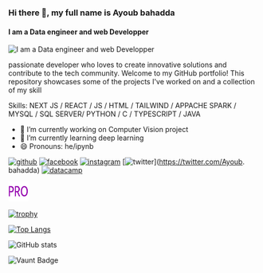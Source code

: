 ### Hi there 👋, my full name is Ayoub bahadda
#### I am a Data engineer and web Developper
![I am a Data engineer and web Developper](https://media.licdn.com/dms/image/v2/D4D16AQE_uy_IRlB9SQ/profile-displaybackgroundimage-shrink_350_1400/profile-displaybackgroundimage-shrink_350_1400/0/1724276300756?e=1738800000&v=beta&t=BscA2lxu9hxv8DecLXj-giuJDNOCBxfidJt391PthIw)

 passionate developer who loves to create innovative solutions and contribute to the tech community. Welcome to my GitHub portfolio! This repository showcases some of the projects I've worked on and a collection of my skill

Skills: NEXT JS / REACT / JS / HTML / TAILWIND / APPACHE SPARK / MYSQL / SQL SERVER/ PYTHON / C / TYPESCRIPT / JAVA

- 🔭 I’m currently working on Computer Vision project  
- 🌱 I’m currently learning deep learning  
- 😄 Pronouns: he/ipynb 


[<img src='https://cdn.jsdelivr.net/npm/simple-icons@3.0.1/icons/github.svg' alt='github' height='40'>](https://github.com/yobahadda)  [<img src='https://cdn.jsdelivr.net/npm/simple-icons@3.0.1/icons/facebook.svg' alt='facebook' height='40'>](https://www.facebook.com/AyoubBahadda )  [<img src='https://cdn.jsdelivr.net/npm/simple-icons@3.0.1/icons/instagram.svg' alt='instagram' height='40'>](https://www.instagram.com/ayoub_bahadda/)  [<img src='https://cdn.jsdelivr.net/npm/simple-icons@3.0.1/icons/twitter.svg' alt='twitter' height='40'>](https://twitter.com/Ayoub. bahadda)  [<img src='https://cdn.jsdelivr.net/npm/simple-icons@3.0.1/icons/datacamp.svg' alt='datacamp' height='40'>](https://www.datacamp.com/portfolio/bahaddaayoub123)  

<a href='https://github.com/pricing'><img src='https://raw.githubusercontent.com/acervenky/animated-github-badges/master/assets/pro.gif' width='40' height='40'></a> 

[![trophy](https://github-profile-trophy.vercel.app/?username=yobahadda)](https://github.com/ryo-ma/github-profile-trophy)

[![Top Langs](https://github-readme-stats.vercel.app/api/top-langs/?username=yobahadda)](https://github.com/anuraghazra/github-readme-stats)

![GitHub stats](https://github-readme-stats.vercel.app/api?username=yobahadda&show_icons=true&count_private=true)  

![Vaunt Badge](https://api.vaunt.dev/v1/github/entities/yobahadda/contributions?format=svg&private=true)  

